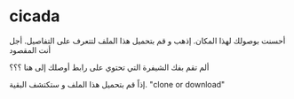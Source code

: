 # cicada
أحسنت بوصولك  لهذا المكان.   إذهب و قم بتحميل هذا الملف لتتعرف على التفاصيل.
أجل أنت المقصود 

ألم تقم بفك الشيفرة التي تحتوي على رابط أوصلك إلى هنا ؟؟؟

إذاً قم بتحميل هذا الملف و ستكتشف البقية.
"clone or download"
